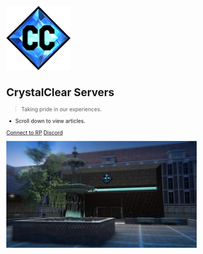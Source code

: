 <!-- _coverpage.md -->

![logo](assets/logo.png)

# CrystalClear Servers

> Taking pride in our experiences.

- Scroll down to view articles.

[Connect to RP](steam://connect/192.186.154.85:27035/)
[Discord](https://discord.gg/H3ztBSer)

![Update](assets/updatebg.png)
